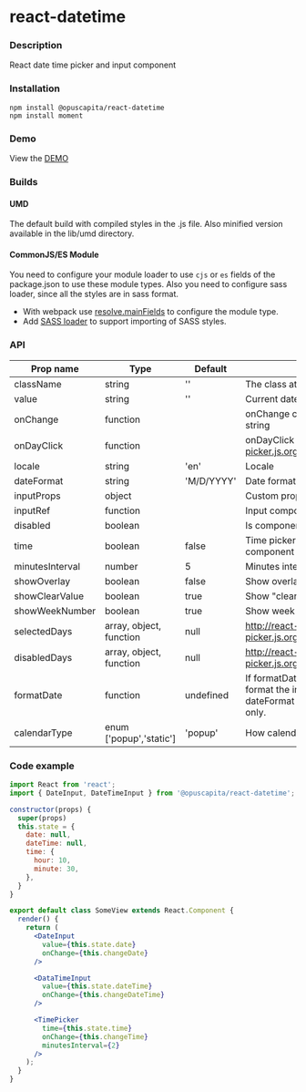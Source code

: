 # react-datetime

### Description
React date time picker and input component

### Installation
```
npm install @opuscapita/react-datetime
npm install moment
```

### Demo
View the [DEMO](https://opuscapita.github.io/react-datetime)

### Builds
#### UMD
The default build with compiled styles in the .js file. Also minified version available in the lib/umd directory.
#### CommonJS/ES Module
You need to configure your module loader to use `cjs` or `es` fields of the package.json to use these module types.
Also you need to configure sass loader, since all the styles are in sass format.
* With webpack use [resolve.mainFields](https://webpack.js.org/configuration/resolve/#resolve-mainfields) to configure the module type.
* Add [SASS loader](https://github.com/webpack-contrib/sass-loader) to support importing of SASS styles.

### API
| Prop name       | Type                    | Default    | Description                                                                                                          |
| --------------- | ----------------------- | ---------- | -------------------------------------------------------------------------------------------------------------------- |
| className       | string                  | ''         | The class attribute of the element                                                                                   |
| value           | string                  | ''         | Current date value                                                                                                   |
| onChange        | function                |            | onChange callback returns new date string                                                                            |
| onDayClick      | function                |            | onDayClick callback http://react-day-picker.js.org/api/DayPicker#onDayClick                                          |
| locale          | string                  | 'en'       | Locale                                                                                                               |
| dateFormat      | string                  | 'M/D/YYYY' | Date format as MomentJS [format](https://momentjs.com/docs/#/displaying/format)                                      |
| inputProps      | object                  |            | Custom props for the input field                                                                                     |
| inputRef        | function                |            | Input component ref function                                                                                         |
| disabled        | boolean                 |            | Is component disabled                                                                                                |
| time            | boolean                 | false      | Time picker on/off. Prefer DateTime component if possible                                                            |
| minutesInterval | number                  | 5          | Minutes interval for the timepicker                                                                                  |
| showOverlay     | boolean                 | false      | Show overlay                                                                                                         |
| showClearValue  | boolean                 | true       | Show "clear value" button                                                                                            |
| showWeekNumber  | boolean                 | true       | Show week number in calendar                                                                                         |
| selectedDays    | array, object, function | null       | http://react-day-picker.js.org/api/DayPicker#selectedDays                                                            |
| disabledDays    | array, object, function | null       | http://react-day-picker.js.org/api/DayPicker#disabledDays                                                            |
| formatDate      | function                | undefined  | If formatDate is defined, it is used to format the input date instead of dateFormat and the input date is read-only. |
| calendarType    | enum ['popup','static'] | 'popup'    | How calendar is rendered, default popup |

### Code example

```jsx
import React from 'react';
import { DateInput, DateTimeInput } from '@opuscapita/react-datetime';

constructor(props) {
  super(props)
  this.state = {
    date: null,
    dateTime: null,
    time: {
      hour: 10,
      minute: 30,
    },
  }
}

export default class SomeView extends React.Component {
  render() {
    return (
      <DateInput
        value={this.state.date}
        onChange={this.changeDate}
      />

      <DataTimeInput
        value={this.state.dateTime}
        onChange={this.changeDateTime}
      />

      <TimePicker
        time={this.state.time}
        onChange={this.changeTime}
        minutesInterval={2}
      />
    );
  }
}
```
